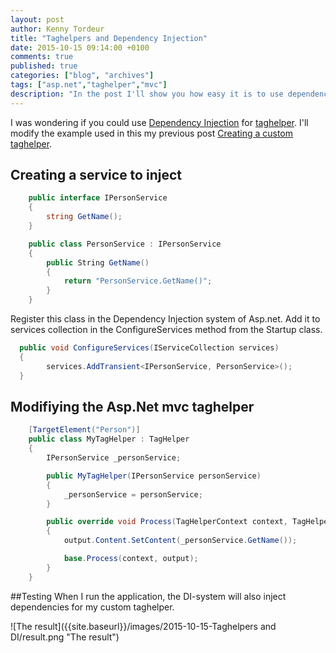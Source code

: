 ```yaml
---
layout: post
author: Kenny Tordeur
title: "Taghelpers and Dependency Injection"
date: 2015-10-15 09:14:00 +0100
comments: true
published: true
categories: ["blog", "archives"]
tags: ["asp.net","taghelper","mvc"]
description: "In the post I'll show you how easy it is to use dependency injection in an Asp.net mvc taghelper."
---
```


I was wondering if you could use [Dependency Injection](https://en.wikipedia.org/wiki/Dependency_injection "Dependency Injection") for [taghelper](http://docs.asp.net/projects/mvc/en/latest/views/tag-helpers/intro.html "What are taghelpers?"). I'll modify the example used in this my previous post [Creating a custom taghelper]({{site.baseurl}}/post/2015/10/14/creating-a-custom-taghelper "Creating a custom taghelper").

## Creating a service to inject
```csharp
    public interface IPersonService
    {
        string GetName();
    }

    public class PersonService : IPersonService
    {
        public String GetName()
        {
            return "PersonService.GetName()";
        }
    }
```

Register this class in the Dependency Injection system of Asp.net. Add it to services collection in the ConfigureServices method from the Startup class.

```csharp
  public void ConfigureServices(IServiceCollection services)
  {
        services.AddTransient<IPersonService, PersonService>();
  }
```

## Modifiying the Asp.Net mvc taghelper
```csharp
    [TargetElement("Person")]
    public class MyTagHelper : TagHelper
    {
        IPersonService _personService;

        public MyTagHelper(IPersonService personService)
        {
            _personService = personService;
        }

        public override void Process(TagHelperContext context, TagHelperOutput output)
        {
            output.Content.SetContent(_personService.GetName());

            base.Process(context, output);
        }
    }
```

##Testing
When I run the application, the DI-system will also inject dependencies for my custom taghelper.

![The result]({{site.baseurl}}/images/2015-10-15-Taghelpers and DI/result.png "The result")



